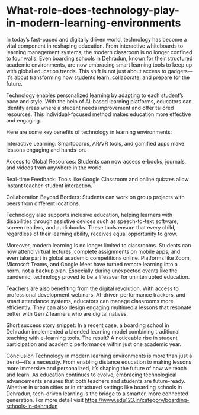 # What-role-does-technology-play-in-modern-learning-environments
In today’s fast-paced and digitally driven world, technology has become a vital component in reshaping education. From interactive whiteboards to learning management systems, the modern classroom is no longer confined to four walls. Even boarding schools in Dehradun, known for their structured academic environments, are now embracing smart learning tools to keep up with global education trends. This shift is not just about access to gadgets—it’s about transforming how students learn, collaborate, and prepare for the future.

Technology enables personalized learning by adapting to each student’s pace and style. With the help of AI-based learning platforms, educators can identify areas where a student needs improvement and offer tailored resources. This individual-focused method makes education more effective and engaging.

Here are some key benefits of technology in learning environments:

Interactive Learning: Smartboards, AR/VR tools, and gamified apps make lessons engaging and hands-on.

Access to Global Resources: Students can now access e-books, journals, and videos from anywhere in the world.

Real-time Feedback: Tools like Google Classroom and online quizzes allow instant teacher-student interaction.

Collaboration Beyond Borders: Students can work on group projects with peers from different locations.

Technology also supports inclusive education, helping learners with disabilities through assistive devices such as speech-to-text software, screen readers, and audiobooks. These tools ensure that every child, regardless of their learning ability, receives equal opportunity to grow.

Moreover, modern learning is no longer limited to classrooms.
Students can now attend virtual lectures, complete assignments on mobile apps, and even take part in global academic competitions online. Platforms like Zoom, Microsoft Teams, and Google Meet have turned remote learning into a norm, not a backup plan. Especially during unexpected events like the pandemic, technology proved to be a lifesaver for uninterrupted education.

Teachers are also benefiting from the digital revolution. With access to professional development webinars, AI-driven performance trackers, and smart attendance systems, educators can manage classrooms more efficiently. They can also design engaging multimedia lessons that resonate better with Gen Z learners who are digital natives.

Short success story snippet:
In a recent case, a boarding school in Dehradun implemented a blended learning model combining traditional teaching with e-learning tools. The result? A noticeable rise in student participation and academic performance within just one academic year.

Conclusion
Technology in modern learning environments is more than just a trend—it’s a necessity. From enabling distance education to making lessons more immersive and personalized, it’s shaping the future of how we teach and learn. As education continues to evolve, embracing technological advancements ensures that both teachers and students are future-ready. Whether in urban cities or in structured settings like boarding schools in Dehradun, tech-driven learning is the bridge to a smarter, more connected generation.
For more detail visit https://www.edu123.in/category/boarding-schools-in-dehradun			
